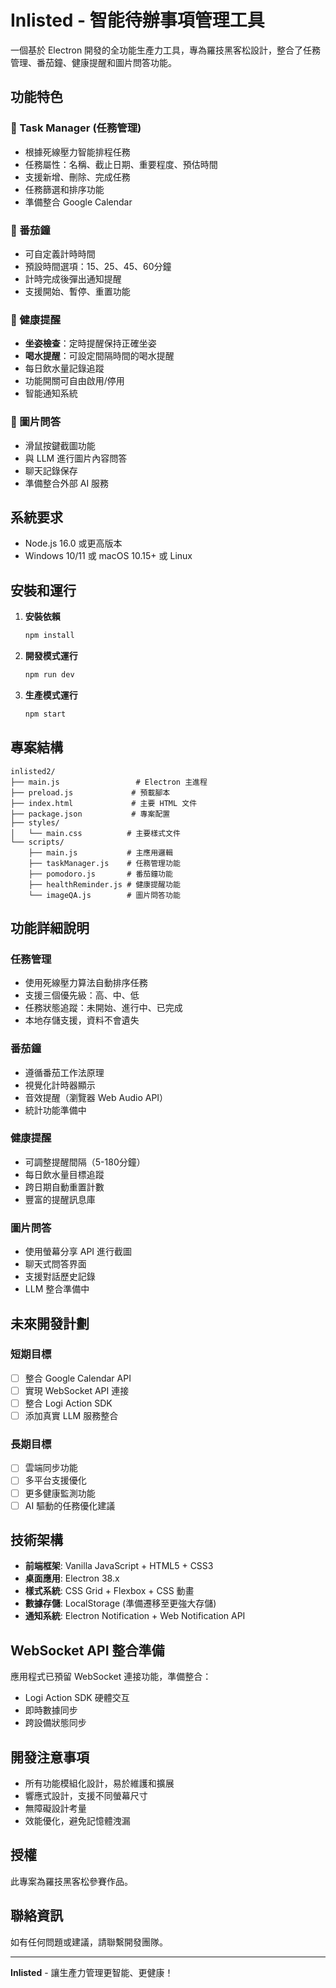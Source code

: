 # Inlisted - 智能待辦事項管理工具

一個基於 Electron 開發的全功能生產力工具，專為羅技黑客松設計，整合了任務管理、番茄鐘、健康提醒和圖片問答功能。

## 功能特色

### 🎯 Task Manager (任務管理)
- 根據死線壓力智能排程任務
- 任務屬性：名稱、截止日期、重要程度、預估時間
- 支援新增、刪除、完成任務
- 任務篩選和排序功能
- 準備整合 Google Calendar

### 🍅 番茄鐘
- 可自定義計時時間
- 預設時間選項：15、25、45、60分鐘
- 計時完成後彈出通知提醒
- 支援開始、暫停、重置功能

### 💪 健康提醒
- **坐姿檢查**：定時提醒保持正確坐姿
- **喝水提醒**：可設定間隔時間的喝水提醒
- 每日飲水量記錄追蹤
- 功能開關可自由啟用/停用
- 智能通知系統

### 📸 圖片問答
- 滑鼠按鍵截圖功能
- 與 LLM 進行圖片內容問答
- 聊天記錄保存
- 準備整合外部 AI 服務

## 系統要求

- Node.js 16.0 或更高版本
- Windows 10/11 或 macOS 10.15+ 或 Linux

## 安裝和運行

1. **安裝依賴**
   ```bash
   npm install
   ```

2. **開發模式運行**
   ```bash
   npm run dev
   ```

3. **生產模式運行**
   ```bash
   npm start
   ```

## 專案結構

```
inlisted2/
├── main.js                 # Electron 主進程
├── preload.js             # 預載腳本
├── index.html             # 主要 HTML 文件
├── package.json           # 專案配置
├── styles/
│   └── main.css          # 主要樣式文件
└── scripts/
    ├── main.js           # 主應用邏輯
    ├── taskManager.js    # 任務管理功能
    ├── pomodoro.js       # 番茄鐘功能
    ├── healthReminder.js # 健康提醒功能
    └── imageQA.js        # 圖片問答功能
```

## 功能詳細說明

### 任務管理
- 使用死線壓力算法自動排序任務
- 支援三個優先級：高、中、低
- 任務狀態追蹤：未開始、進行中、已完成
- 本地存儲支援，資料不會遺失

### 番茄鐘
- 遵循番茄工作法原理
- 視覺化計時器顯示
- 音效提醒（瀏覽器 Web Audio API）
- 統計功能準備中

### 健康提醒
- 可調整提醒間隔（5-180分鐘）
- 每日飲水量目標追蹤
- 跨日期自動重置計數
- 豐富的提醒訊息庫

### 圖片問答
- 使用螢幕分享 API 進行截圖
- 聊天式問答界面
- 支援對話歷史記錄
- LLM 整合準備中

## 未來開發計劃

### 短期目標
- [ ] 整合 Google Calendar API
- [ ] 實現 WebSocket API 連接
- [ ] 整合 Logi Action SDK
- [ ] 添加真實 LLM 服務整合

### 長期目標
- [ ] 雲端同步功能
- [ ] 多平台支援優化
- [ ] 更多健康監測功能
- [ ] AI 驅動的任務優化建議

## 技術架構

- **前端框架**: Vanilla JavaScript + HTML5 + CSS3
- **桌面應用**: Electron 38.x
- **樣式系統**: CSS Grid + Flexbox + CSS 動畫
- **數據存儲**: LocalStorage (準備遷移至更強大存儲)
- **通知系統**: Electron Notification + Web Notification API

## WebSocket API 整合準備

應用程式已預留 WebSocket 連接功能，準備整合：
- Logi Action SDK 硬體交互
- 即時數據同步
- 跨設備狀態同步

## 開發注意事項

- 所有功能模組化設計，易於維護和擴展
- 響應式設計，支援不同螢幕尺寸
- 無障礙設計考量
- 效能優化，避免記憶體洩漏

## 授權

此專案為羅技黑客松參賽作品。

## 聯絡資訊

如有任何問題或建議，請聯繫開發團隊。

---

**Inlisted** - 讓生產力管理更智能、更健康！